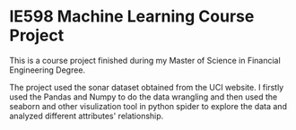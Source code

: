 # IE598 Machine Learning Course Project

This is a course project finished during my Master of Science in Financial Engineering Degree.

The project used the sonar dataset obtained from the UCI website. I firstly used the Pandas and Numpy to do the data wrangling and then used the seaborn and other visulization tool in python spider to explore the data and analyzed different attributes' relationship.

